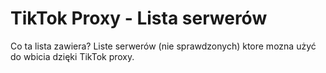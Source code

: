 # TikTok Proxy - Lista serwerów 
Co ta lista zawiera? Liste serwerów (nie sprawdzonych) ktore mozna użyć do wbicia dzięki TikTok proxy.
